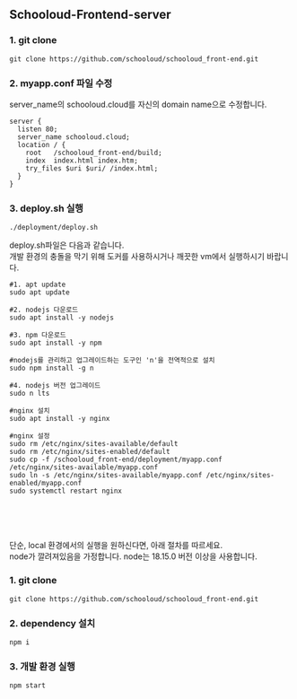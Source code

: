 ## Schooloud-Frontend-server

### 1. git clone

```
git clone https://github.com/schooloud/schooloud_front-end.git
```

### 2. myapp.conf 파일 수정

server_name의 schooloud.cloud를 자신의 domain name으로 수정합니다.

```
server {
  listen 80;
  server_name schooloud.cloud;
  location / {
    root   /schooloud_front-end/build;
    index  index.html index.htm;
    try_files $uri $uri/ /index.html;
  }
}
```

### 3. deploy.sh 실행

```
./deployment/deploy.sh
```

deploy.sh파일은 다음과 같습니다.</br>
개발 환경의 충돌을 막기 위해 도커를 사용하시거나 깨끗한 vm에서 실행하시기 바랍니다.

```
#1. apt update
sudo apt update

#2. nodejs 다운로드
sudo apt install -y nodejs

#3. npm 다운로드
sudo apt install -y npm

#nodejs를 관리하고 업그레이드하는 도구인 'n'을 전역적으로 설치
sudo npm install -g n

#4. nodejs 버전 업그레이드
sudo n lts

#nginx 설치
sudo apt install -y nginx

#nginx 설정
sudo rm /etc/nginx/sites-available/default
sudo rm /etc/nginx/sites-enabled/default
sudo cp -f /schooloud_front-end/deployment/myapp.conf /etc/nginx/sites-available/myapp.conf
sudo ln -s /etc/nginx/sites-available/myapp.conf /etc/nginx/sites-enabled/myapp.conf
sudo systemctl restart nginx
```

</br>
</br>
</br>

단순, local 환경에서의 실행을 원하신다면, 아래 절차를 따르세요.</br>
node가 깔려져있음을 가정합니다. node는 18.15.0 버전 이상을 사용합니다.

### 1. git clone

```
git clone https://github.com/schooloud/schooloud_front-end.git
```

### 2. dependency 설치

```
npm i
```

### 3. 개발 환경 실행

```
npm start
```

